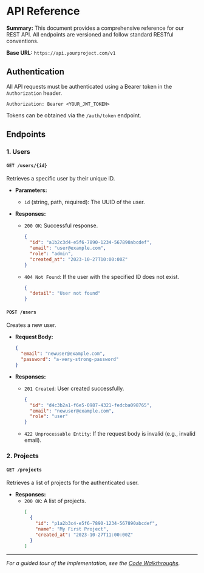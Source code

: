 # API Reference

**Summary:** This document provides a comprehensive reference for our REST API. All endpoints are versioned and follow standard RESTful conventions.

**Base URL:** `https://api.yourproject.com/v1`

## Authentication

All API requests must be authenticated using a Bearer token in the `Authorization` header.

`Authorization: Bearer <YOUR_JWT_TOKEN>`

Tokens can be obtained via the `/auth/token` endpoint.

## Endpoints

### 1. Users

#### `GET /users/{id}`
Retrieves a specific user by their unique ID.

- **Parameters:**
  - `id` (string, path, required): The UUID of the user.

- **Responses:**
  - `200 OK`: Successful response.
    ```json
    {
      "id": "a1b2c3d4-e5f6-7890-1234-567890abcdef",
      "email": "user@example.com",
      "role": "admin",
      "created_at": "2023-10-27T10:00:00Z"
    }
    ```
  - `404 Not Found`: If the user with the specified ID does not exist.
    ```json
    {
      "detail": "User not found"
    }
    ```

#### `POST /users`
Creates a new user.

- **Request Body:**
  ```json
  {
    "email": "newuser@example.com",
    "password": "a-very-strong-password"
  }
  ```

- **Responses:**
  - `201 Created`: User created successfully.
    ```json
    {
      "id": "d4c3b2a1-f6e5-0987-4321-fedcba098765",
      "email": "newuser@example.com",
      "role": "user"
    }
    ```
  - `422 Unprocessable Entity`: If the request body is invalid (e.g., invalid email).

### 2. Projects

#### `GET /projects`
Retrieves a list of projects for the authenticated user.

- **Responses:**
  - `200 OK`: A list of projects.
    ```json
    [
      {
        "id": "p1a2b3c4-e5f6-7890-1234-567890abcdef",
        "name": "My First Project",
        "created_at": "2023-10-27T11:00:00Z"
      }
    ]
    ```

---
*For a guided tour of the implementation, see the [Code Walkthroughs](./code-walkthroughs/README.md).*
